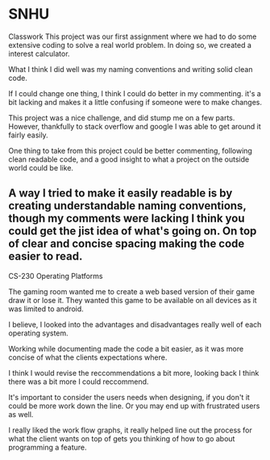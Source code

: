 # SNHU
Classwork
This project was our first assignment where we had to do some extensive coding to solve a real world problem. In doing so, we created a interest calculator.

What I think I did well was my naming conventions and writing solid clean code.

If I could change one thing, I think I could do better in my commenting. it's a bit lacking and makes it a little confusing if someone were to make changes.

This project was a nice challenge, and did stump me on a few parts. However, thankfully to stack overflow and google I was able to get around it fairly easily.

One thing to take from this project could be better commenting, following clean readable code, and a good insight to what a project on the outside world could be like.

A way I tried to make it easily readable is by creating understandable naming conventions, though my comments were lacking I think you could get the jist idea of what's going on. On top of clear and concise spacing making the code easier to read.
--------------------------------------------------------------------------------------------------------------

CS-230 Operating Platforms

The gaming room wanted me to create a web based version of their game draw it or lose it. They wanted this game to be available on all devices as it was limited to android.

I believe, I looked into the advantages and disadvantages really well of each operating system.

Working while documenting made the code a bit easier, as it was more concise of what the clients expectations where.

I think I would revise the reccommendations a bit more, looking back I think there was a bit more I could reccommend.

It's important to consider the users needs when designing, if you don't it could be more work down the line. Or you may end up with frustrated users as well.

I really liked the work flow graphs, it really helped line out the process for what the client wants on top of gets you thinking of how to go about programming a feature.


